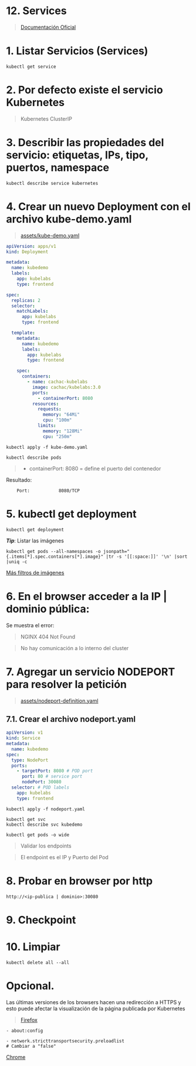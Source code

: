 # 12. Services <!-- omit in toc -->

> [Documentación Oficial](https://kubernetes.io/docs/concepts/services-networking/service/)

# 1. Listar Servicios (Services)
```vim
kubectl get service
```

# 2. Por defecto existe el servicio Kubernetes
> Kubernetes ClusterIP

# 3. Describir las propiedades del servicio: etiquetas, IPs, tipo, puertos, namespace
```vim
kubectl describe service kubernetes
```
# 4. Crear un nuevo Deployment con el archivo kube-demo.yaml
> [assets/kube-demo.yaml](./assets/kube-demo.yml)


```yaml
apiVersion: apps/v1
kind: Deployment

metadata:
  name: kubedemo
  labels:
    app: kubelabs
    type: frontend

spec:
  replicas: 2
  selector:
    matchLabels:
      app: kubelabs
      type: frontend

  template:
    metadata:
      name: kubedemo
      labels:
        app: kubelabs
        type: frontend

    spec:
      containers:
        - name: cachac-kubelabs
          image: cachac/kubelabs:3.0
          ports:
            - containerPort: 8080
          resources:
            requests:
              memory: "64Mi"
              cpu: "100m"
            limits:
              memory: "128Mi"
              cpu: "250m"

```

```vim
kubectl apply -f kube-demo.yaml

kubectl describe pods
```

> - containerPort: 8080 = define el puerto del contenedor

Resultado:
```
    Port:           8080/TCP
```

# 5. kubectl get deployment
```vim
kubectl get deployment
```

***Tip***: Listar las imágenes
```vim
kubectl get pods --all-namespaces -o jsonpath="{.items[*].spec.containers[*].image}" |tr -s '[[:space:]]' '\n' |sort |uniq -c
```

[Más filtros de imágenes](https://kubernetes.io/docs/tasks/access-application-cluster/list-all-running-container-images/)
# 6. En el browser acceder a la IP | dominio pública:

Se muestra el error:

> NGINX 404 Not Found

> No hay comunicación a lo interno del cluster

# 7. Agregar un servicio NODEPORT para resolver la petición
> [assets/nodeport-definition.yaml](./assets/nodeport-definition.yml)

## 7.1. Crear el archivo nodeport.yaml
```yaml
apiVersion: v1
kind: Service
metadata:
  name: kubedemo
spec:
  type: NodePort
  ports:
    - targetPort: 8080 # POD port
      port: 80 # service port
      nodePort: 30080
  selector: # POD labels
    app: kubelabs
    type: frontend
```


```vim
kubectl apply -f nodeport.yaml

kubectl get svc
kubectl describe svc kubedemo

kubectl get pods -o wide
```
> Validar los endpoints

> El endpoint es el IP y Puerto del Pod

# 8. Probar en browser por http
```vim
http://<ip-publica | dominio>:30080
```
# 9. Checkpoint
# 10. Limpiar
```k
kubectl delete all --all
```

# Opcional.
Las últimas versiones de los browsers hacen una redirección a HTTPS y esto puede afectar la visualización de la página publicada por Kubernetes

> [Firefox](https://stackoverflow.com/questions/30532471/firefox-redirects-to-https)
```
- about:config

- network.stricttransportsecurity.preloadlist
# Cambiar a "false"

```



[Chrome](https://howchoo.com/chrome/stop-chrome-from-automatically-redirecting-https#open-hsts-settings-in-net-internals-in-chrome)
